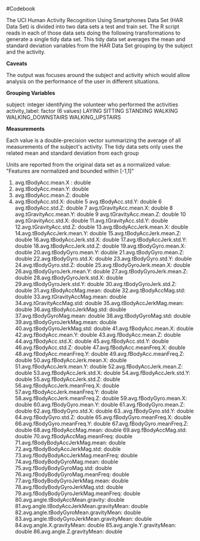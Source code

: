 #Codebook

The UCI Human Activity Recognition Using Smartphones Data Set (HAR Data Set) is divided into two data sets a test and train set. The R script reads in each of those data sets doing the following transformations to generate a single tidy data set. This tidy data set averages the mean and standard deviation variables from the HAR Data Set grouping by the subject and the activity.

**Caveats**

The output was focuses around the subject and activity which would allow analysis on the performance of the user in different situations.

**Grouping Variables**

subject: integer
identifying the volunteer who performed the activities
activity_label: factor (6 values)
LAYING
SITTING
STANDING
WALKING
WALKING_DOWNSTAIRS
WALKING_UPSTAIRS

**Measurements**

Each value is a double-precision vector summarizing the average of all measurements of the subject's activity. The tidy data sets only uses the related mean and standard deviation from each group

Units are reported from the original data set as a normalized value: "Features are normalized and bounded within [-1,1]"

1. avg.tBodyAcc.mean.X : double
2. avg.tBodyAcc.mean.Y: double
3. avg.tBodyAcc.mean.Z: double
4. avg.tBodyAcc.std.X: double
5 avg.tBodyAcc.std.Y: double
6 avg.tBodyAcc.std.Z: double
7 avg.tGravityAcc.mean.X: double
8 avg.tGravityAcc.mean.Y: double
9 avg.tGravityAcc.mean.Z: double
10 avg.tGravityAcc.std.X: double
11.avg.tGravityAcc.std.Y: double
12.avg.tGravityAcc.std.Z: double
13.avg.tBodyAccJerk.mean.X: double
14.avg.tBodyAccJerk.mean.Y: double
15.avg.tBodyAccJerk.mean.Z: double
16.avg.tBodyAccJerk.std.X: double
17.avg.tBodyAccJerk.std.Y: double
18.avg.tBodyAccJerk.std.Z: double
19.avg.tBodyGyro.mean.X: double
20.avg.tBodyGyro.mean.Y: double
21.avg.tBodyGyro.mean.Z: double
22.avg.tBodyGyro.std.X: double
23.avg.tBodyGyro.std.Y: double
24.avg.tBodyGyro.std.Z: double
25.avg.tBodyGyroJerk.mean.X: double
26.avg.tBodyGyroJerk.mean.Y: double
27.avg.tBodyGyroJerk.mean.Z: double
28.avg.tBodyGyroJerk.std.X: double
29.avg.tBodyGyroJerk.std.Y: double
30.avg.tBodyGyroJerk.std.Z: double
31.avg.tBodyAccMag.mean: double
32.avg.tBodyAccMag.std: double
33.avg.tGravityAccMag.mean: double
34.avg.tGravityAccMag.std: double
35.avg.tBodyAccJerkMag.mean: double
36.avg.tBodyAccJerkMag.std: double
37.avg.tBodyGyroMag.mean: double
38.avg.tBodyGyroMag.std: double
39.avg.tBodyGyroJerkMag.mean: double
40.avg.tBodyGyroJerkMag.std: double
41.avg.fBodyAcc.mean.X: double
42.avg.fBodyAcc.mean.Y: double
43.avg.fBodyAcc.mean.Z: double
44.avg.fBodyAcc.std.X: double
45.avg.fBodyAcc.std.Y: double
46.avg.fBodyAcc.std.Z: double
47.avg.fBodyAcc.meanFreq.X: double
48.avg.fBodyAcc.meanFreq.Y: double
49.avg.fBodyAcc.meanFreq.Z: double
50.avg.fBodyAccJerk.mean.X: double
51.avg.fBodyAccJerk.mean.Y: double
52.avg.fBodyAccJerk.mean.Z: double
53.avg.fBodyAccJerk.std.X: double
54.avg.fBodyAccJerk.std.Y: double
55.avg.fBodyAccJerk.std.Z: double
56.avg.fBodyAccJerk.meanFreq.X: double
57.avg.fBodyAccJerk.meanFreq.Y: double
58.avg.fBodyAccJerk.meanFreq.Z: double
59.avg.fBodyGyro.mean.X: double
60.avg.fBodyGyro.mean.Y: double
61.avg.fBodyGyro.mean.Z: double
62.avg.fBodyGyro.std.X: double
63..avg.fBodyGyro.std.Y: double
64.avg.fBodyGyro.std.Z: double
65.avg.fBodyGyro.meanFreq.X: double
66.avg.fBodyGyro.meanFreq.Y: double
67.avg.fBodyGyro.meanFreq.Z: double
68.avg.fBodyAccMag.mean: double
69.avg.fBodyAccMag.std: double
70.avg.fBodyAccMag.meanFreq: double
71.avg.fBodyBodyAccJerkMag.mean: double
72.avg.fBodyBodyAccJerkMag.std: double
73.avg.fBodyBodyAccJerkMag.meanFreq: double
74.avg.fBodyBodyGyroMag.mean: double
75.avg.fBodyBodyGyroMag.std: double
76.avg.fBodyBodyGyroMag.meanFreq: double
77.avg.fBodyBodyGyroJerkMag.mean: double
78.avg.fBodyBodyGyroJerkMag.std: double
79.avg.fBodyBodyGyroJerkMag.meanFreq: double
80.avg.angle.tBodyAccMean.gravity: double
81.avg.angle.tBodyAccJerkMean.gravityMean: double
82.avg.angle.tBodyGyroMean.gravityMean: double
83.avg.angle.tBodyGyroJerkMean.gravityMean: double
84.avg.angle.X.gravityMean: double
85.avg.angle.Y.gravityMean: double
86.avg.angle.Z.gravityMean: double
